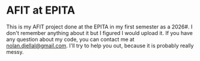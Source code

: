 # AFIT at EPITA

This is my AFIT project done at the EPITA in my first semester as a 2026#.
I don't remember anything about it but I figured I would upload it.
If you have any question about my code, you can contact me at nolan.djellal@gmail.com. I'll try to help you out, because it is probably really messy.

